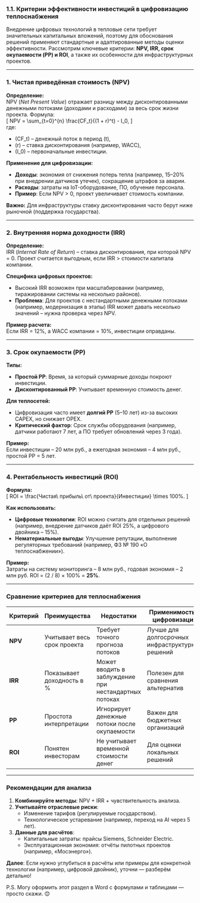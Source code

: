 ### **1.1. Критерии эффективности инвестиций в цифровизацию теплоснабжения**  

Внедрение цифровых технологий в тепловые сети требует значительных капитальных вложений, поэтому для обоснования решений применяют стандартные и адаптированные методы оценки эффективности. Рассмотрим ключевые критерии: **NPV, IRR, срок окупаемости (PP) и ROI**, а также их особенности для инфраструктурных проектов.  

---

### **1. Чистая приведённая стоимость (NPV)**  
**Определение:**  
NPV (_Net Present Value_) отражает разницу между дисконтированными денежными потоками (доходами и расходами) за весь срок жизни проекта. Формула:  
\[
NPV = \sum_{t=0}^{n} \frac{CF_t}{(1 + r)^t} - I_0,
\]  
где:  
- \(CF_t\) – денежный поток в период \(t\),  
- \(r\) – ставка дисконтирования (например, WACC),  
- \(I_0\) – первоначальные инвестиции.  

**Применение для цифровизации:**  
- **Доходы**: экономия от снижения потерь тепла (например, 15–20% при внедрении датчиков утечек), сокращение штрафов за аварии.  
- **Расходы**: затраты на IoT-оборудование, ПО, обучение персонала.  
- **Пример**: Если NPV > 0, проект увеличивает стоимость компании.  

**Важно:** Для инфраструктуры ставку дисконтирования часто берут ниже рыночной (поддержка государства).  

---

### **2. Внутренняя норма доходности (IRR)**  
**Определение:**  
IRR (_Internal Rate of Return_) – ставка дисконтирования, при которой NPV = 0. Проект считается выгодным, если IRR > стоимости капитала компании.  

**Специфика цифровых проектов:**  
- Высокий IRR возможен при масштабировании (например, тиражировании системы на несколько районов).  
- **Проблема**: Для проектов с нестандартными денежными потоками (например, модернизация в этапы) IRR может давать несколько значений – нужна проверка через NPV.  

**Пример расчета:**  
Если IRR = 12%, а WACC компании = 10%, инвестиции оправданы.  

---

### **3. Срок окупаемости (PP)**  
**Типы:**  
- **Простой PP**: Время, за который суммарные доходы покроют инвестиции.  
- **Дисконтированный PP**: Учитывает временную стоимость денег.  

**Для теплосетей:**  
- Цифровизация часто имеет **долгий PP** (5–10 лет) из-за высоких CAPEX, но снижает OPEX.  
- **Критический фактор**: Срок службы оборудования (например, датчики работают 7 лет, а ПО требует обновлений через 3 года).  

**Пример:**  
Если инвестиции – 20 млн руб., а ежегодная экономия – 4 млн руб., простой PP = 5 лет.  

---

### **4. Рентабельность инвестиций (ROI)**  
**Формула:**  
\[
ROI = \frac{Чистая\ прибыль\ от\ проекта}{Инвестиции} \times 100\%.
\]  

**Как использовать:**  
- **Цифровые технологии**: ROI можно считать для отдельных решений (например, внедрение датчиков даёт ROI 25%, а цифрового двойника – 15%).  
- **Нематериальные выгоды**: Улучшение репутации, выполнение регуляторных требований (например, ФЗ № 190 «О теплоснабжении»).  

**Пример:**  
Затраты на систему мониторинга – 8 млн руб., годовая экономия – 2 млн руб. ROI = (2 / 8) × 100% = **25%**.  

---

### **Сравнение критериев для теплоснабжения**  
| Критерий | Преимущества | Недостатки | Применимость к цифровизации |  
|----------|--------------|------------|-----------------------------|  
| **NPV**  | Учитывает весь срок проекта | Требует точного прогноза потоков | Лучше для долгосрочных инфраструктурных решений |  
| **IRR**  | Показывает доходность в % | Может вводить в заблуждение при нестандартных потоках | Полезен для сравнения альтернатив |  
| **PP**   | Простота интерпретации | Игнорирует денежные потоки после окупаемости | Важен для бюджетных организаций |  
| **ROI**  | Понятен инвесторам | Не учитывает временной стоимости денег | Для оценки локальных решений |  

---

### **Рекомендации для анализа**  
1. **Комбинируйте методы**: NPV + IRR + чувствительность анализа.  
2. **Учитывайте отраслевые риски**:  
   - Изменение тарифов (регулируемые государством).  
   - Технологическое устаревание (например, переход на AI через 5 лет).  
3. **Данные для расчётов**:  
   - Капитальные затраты: прайсы Siemens, Schneider Electric.  
   - Эксплуатационная экономия: отчёты пилотных проектов (например, «Мосэнерго»).  

**Далее**: Если нужно углубиться в расчёты или примеры для конкретной технологии (например, цифровой двойник), уточни — разберём детально!  

P.S. Могу оформить этот раздел в Word с формулами и таблицами — просто скажи. 😊
